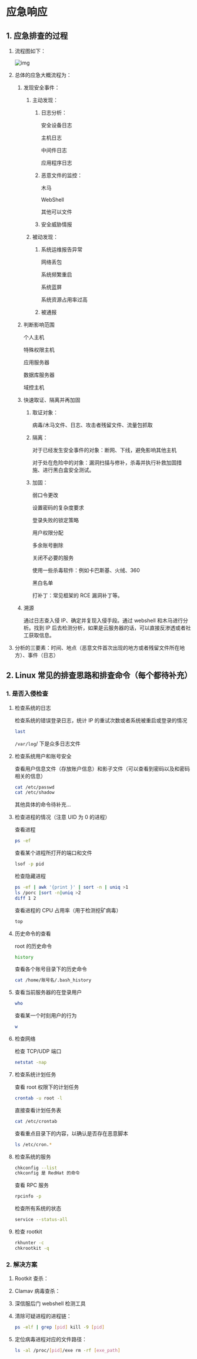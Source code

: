# 应急响应

## 1. 应急排查的过程

1. 流程图如下：

    ![img](应急响应/1572397482_5db8e1aaddd75.jpeg)

2. 总体的应急大概流程为：

    1. 发现安全事件：

        1. 主动发现：

            1. 日志分析：

                安全设备日志

                主机日志

                中间件日志

                应用程序日志

            2. 恶意文件的监控：

                木马

                WebShell

                其他可以文件

            3. 安全威胁情报

        2. 被动发现：

            1. 系统运维报告异常

                网络丢包

                系统频繁重启

                系统蓝屏

                系统资源占用率过高

            2. 被通报

    2. 判断影响范围

        个人主机

        特殊权限主机

        应用服务器

        数据库服务器

        域控主机

    3. 快速取证、隔离并再加固

        1. 取证对象：

            病毒/木马文件、日志、攻击者残留文件、流量包抓取

        2. 隔离：

            对于已经发生安全事件的对象：断网、下线，避免影响其他主机

            对于处在危险中的对象：漏洞扫描与修补，杀毒并执行补救加固措施、进行黑白盒安全测试。

        3. 加固：

            弱口令更改

            设置密码的复杂度要求

            登录失败的锁定策略

            用户权限分配

            多余账号删除

            关闭不必要的服务

            使用一些杀毒软件：例如卡巴斯基、火绒、360

            黑白名单
            
            打补丁：常见框架的 RCE 漏洞补丁等。

    4. 溯源

        通过日志查入侵 IP、确定并复现入侵手段。通过 webshell 和木马进行分析。找到 IP 后去检测分析，如果是云服务器的话，可以直接反渗透或者社工获取信息。

3. 分析的三要素：时间、地点（恶意文件首次出现的地方或者残留文件所在地方）、事件（日志）

## 2. Linux 常见的排查思路和排查命令（每个都待补充）

### 1. 是否入侵检查

1. 检查系统的日志

    检查系统的错误登录日志，统计 IP 的重试次数或者系统被重启或登录的情况

    ```bash
    last
    ```

    `/var/log`/ 下是众多日志文件

2. 检查系统用户和账号安全

    查看用户信息文件（存放账户信息）和影子文件（可以查看到密码以及和密码相关的信息）

    ```bash
    cat /etc/passwd
    cat /etc/shadow
    ```

    其他具体的命令待补充...

3. 检查进程的情况（注意 UID 为 0 的进程）

    查看进程

    ```bash
    ps -ef
    ```

    查看某个进程所打开的端口和文件

    ```bash
    lsof -p pid
    ```

    检查隐藏进程

    ```bash
    ps -ef | awk '{print }' | sort -n | uniq >1
    ls /porc |sort -n|uniq >2
    diff 1 2
    ```

    查看进程的 CPU 占用率（用于检测挖矿病毒）

    ```bash
    top
    ```

4. 历史命令的查看

    root 的历史命令

    ```bash
    history
    ```

    查看各个账号目录下的历史命令

    ```bash
    cat /home/账号名/.bash_history
    ```

5. 查看当前服务器的在登录用户

    ```bash
    who
    ```

    查看某一个时刻用户的行为

    ```bash
    w
    ```

6. 检查网络

    检查 TCP/UDP 端口

    ```bash
    netstat -nap
    ```

7. 检查系统计划任务

    查看 root 权限下的计划任务

    ```bash
    crontab -u root -l
    ```

    直接查看计划任务表

    ```bash
    cat /etc/crontab
    ```

    查看重点目录下的内容，以确认是否存在恶意脚本

    ```bash
    ls /etc/cron.*
    ```

8. 检查系统的服务

    ```bash
    chkconfig --list
    chkconfig 是 RedHat 的命令
    ```

    查看 RPC 服务

    ```bash
    rpcinfo -p
    ```

    检查所有系统的状态
    ```bash
    service --status-all
    ```

9. 检查 rootkit

    ```bash
    rkhunter -c
    chkrootkit -q
    ```

### 2. 解决方案

1. Rootkit 查杀：

2. Clamav 病毒查杀：

3. 深信服后门 webshell 检测工具

4. 清除可疑进程的进程链：

    ```bash
    ps -elf | grep [pid] kill -9 [pid]
    ```

5. 定位病毒进程对应的文件路径：

    ```bash
    ls -al /proc/[pid]/exe rm -rf [exe_path]
    ```

    

























